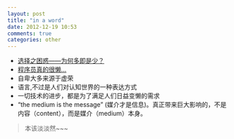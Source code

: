 ```yaml
---
layout: post
title: "in a word"
date: 2012-12-19 10:53
comments: true
categories: other
---
```


* [选择之困惑——为何多即是少？](http://xingfuke.net/xingfuke766)
* [程序员真的很懒...](http://www.williamlong.info/archives/3062.html)
* 自卑大多来源于虚荣
* 语言,不过是人们对认知世界的一种表达方式
* 一切技术的进步，都是为了满足人们日益变懒的需求
* “the medium is the message” (媒介才是信息)。真正带来巨大影响的，不是内容（content），而是媒介（medium）本身。

> 本该淡淡然~~~